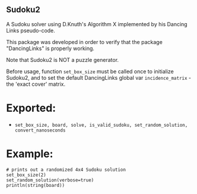 ## Sudoku2
A Sudoku solver using D.Knuth's Algorithm X implemented by his Dancing Links pseudo-code.

This package was developed in order to verify that the package "DancingLinks" is properly working.

Note that Sudoku2 is NOT a puzzle generator.

Before usage, function `set_box_size` must be called once to initialize Sudoku2, and to set the default DancingLinks global var 
`incidence_matrix` - the 'exact cover' matrix.

# Exported:
+ `set_box_size, board, solve, is_valid_sudoku, set_random_solution, convert_nanoseconds`

# Example:
    # prints out a randomized 4x4 Sudoku solution
    set_box_size(2)
    set_random_solution(verbose=true)
    println(string(board))
